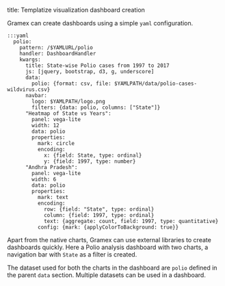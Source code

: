 title: Templatize visualization dashboard creation

Gramex can create dashboards using a simple `yaml` configuration.

	:::yaml
	  polio:
	    pattern: /$YAMLURL/polio
	    handler: DashboardHandler
	    kwargs:
	      title: State-wise Polio cases from 1997 to 2017
	      js: [jquery, bootstrap, d3, g, underscore]
	      data:
	        polio: {format: csv, file: $YAMLPATH/data/polio-cases-wildvirus.csv}
	      navbar:
	        logo: $YAMLPATH/logo.png
	        filters: {data: polio, columns: ["State"]}
	      "Heatmap of State vs Years":
	        panel: vega-lite
	        width: 12
	        data: polio
	        properties:
	          mark: circle
	          encoding:
	            x: {field: State, type: ordinal}
	            y: {field: 1997, type: number}
	      "Andhra Pradesh":
	        panel: vega-lite
	        width: 6
	        data: polio
	        properties:
	          mark: text
	          encoding:
	            row: {field: "State", type: ordinal}
	            column: {field: 1997, type: ordinal}
	            text: {aggregate: count, field: 1997, type: quantitative}
	          config: {mark: {applyColorToBackground: true}}

Apart from the native charts, Gramex can use external libraries to create dashboards quickly. Here a Polio analysis dashboard with two charts, a navigation bar with `State` as a filter is created.

The dataset used for both the charts in the dashboard are `polio` defined in the parent `data` section. Multiple datasets can be used in a dashboard.
